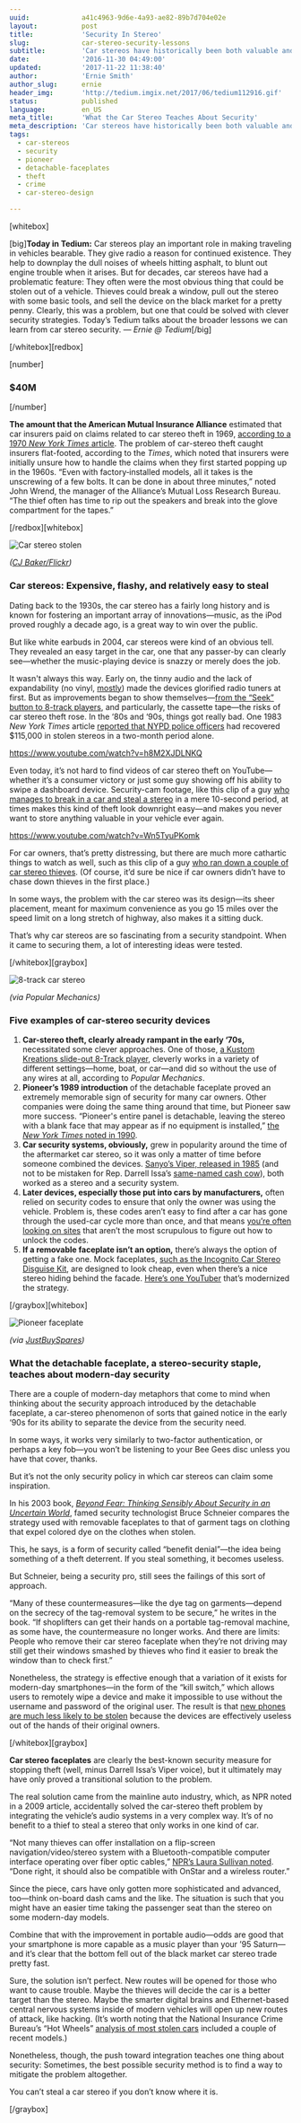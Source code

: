 ```yaml
---
uuid:             a41c4963-9d6e-4a93-ae82-89b7d704e02e
layout:           post
title:            'Security In Stereo'
slug:             car-stereo-security-lessons
subtitle:         'Car stereos have historically been both valuable and easy to spot in an idle vehicle, making them a key target for thieves. Why has that changed?'
date:             '2016-11-30 04:49:00'
updated:          '2017-11-22 11:38:40'
author:           'Ernie Smith'
author_slug:      ernie
header_img:       'http://tedium.imgix.net/2017/06/tedium112916.gif'
status:           published
language:         en_US
meta_title:       'What the Car Stereo Teaches About Security'
meta_description: 'Car stereos have historically been both valuable and easy to spot in an idle vehicle, making them a key target for thieves. Why has that changed?'
tags:
  - car-stereos
  - security
  - pioneer
  - detachable-faceplates
  - theft
  - crime
  - car-stereo-design

---
```


[whitebox]

[big]**Today in Tedium:** Car stereos play an important role in making traveling in vehicles bearable. They give radio a reason for continued existence. They help to downplay the dull noises of wheels hitting asphalt, to blunt out engine trouble when it arises. But for decades, car stereos have had a problematic feature: They often were the most obvious thing that could be stolen out of a vehicle. Thieves could break a window, pull out the stereo with some basic tools, and sell the device on the black market for a pretty penny. Clearly, this was a problem, but one that could be solved with clever security strategies. Today’s Tedium talks about the broader lessons we can learn from car stereo security. *— Ernie @ Tedium*[/big]

[/whitebox][redbox]

[number]
### $40M
[/number]

**The amount that the American Mutual Insurance Alliance** estimated that car insurers paid on claims related to car stereo theft in 1969, [according to a 1970 *New York Times* article](http://www.nytimes.com/1970/09/28/archives/personal-finance-carstereo-theft.html?_r=0). The problem of car-stereo theft caught insurers flat-footed, according to the *Times*, which noted that insurers were initially unsure how to handle the claims when they first started popping up in the 1960s. “Even with factory‐installed models, all it takes is the unscrewing of a few bolts. It can be done in about three minutes,” noted John Wrend, the manager of the Alliance’s Mutual Loss Research Bureau. “The thief often has time to rip out the speakers and break into the glove compartment for the tapes.”

[/redbox][whitebox]

![Car stereo stolen](http://tedium.imgix.net/2017/06/1129_stereo.jpg)

*([CJ Baker/Flickr](https://www.flickr.com/photos/slaunchways/545528536/))*

### Car stereos: Expensive, flashy, and relatively easy to steal

Dating back to the 1930s, the car stereo has a fairly long history and is known for fostering an important array of innovations—music, as the iPod proved roughly a decade ago, is a great way to win over the public.

But like white earbuds in 2004, car stereos were kind of an obvious tell. They revealed an easy target in the car, one that any passer-by can clearly see—whether the music-playing device is snazzy or merely does the job.

It wasn't always this way. Early on, the tinny audio and the lack of expandability (no vinyl, [mostly](https://www.cnet.com/news/chryslers-in-car-phonograph/)) made the devices glorified radio tuners at first. But as improvements began to show themselves—[from the “Seek” button to 8-track players](http://www.pcmag.com/article2/0,2817,2399878,00.asp), and particularly, the cassette tape—the risks of car stereo theft rose. In the ‘80s and ‘90s, things got really bad. One 1983 *New York Times* article [reported that NYPD police officers](http://www.nytimes.com/1983/05/24/nyregion/thefts-of-car-stereos-turn-music-into-headaches.html) had recovered $115,000 in stolen stereos in a two-month period alone.

https://www.youtube.com/watch?v=h8M2XJDLNKQ

Even today, it’s not hard to find videos of car stereo theft on YouTube—whether it’s a consumer victory or just some guy showing off his ability to swipe a dashboard device. Security-cam footage, like this clip of a guy [who manages to break in a car and steal a stereo](https://www.youtube.com/watch?v=h8M2XJDLNKQ) in a mere 10-second period, at times makes this kind of theft look downright easy—and makes you never want to store anything valuable in your vehicle ever again.

https://www.youtube.com/watch?v=Wn5TyuPKomk

For car owners, that’s pretty distressing, but there are much more cathartic things to watch as well, such as this clip of a guy [who ran down a couple of car stereo thieves](https://www.youtube.com/watch?v=Wn5TyuPKomk). (Of course, it’d sure be nice if car owners didn’t have to chase down thieves in the first place.)

In some ways, the problem with the car stereo was its design—its sheer placement, meant for maximum convenience as you go 15 miles over the speed limit on a long stretch of highway, also makes it a sitting duck.

That’s why car stereos are so fascinating from a security standpoint. When it came to securing them, a lot of interesting ideas were tested.

[/whitebox][graybox]

![8-track car stereo](http://tedium.imgix.net/2017/06/1129_stereob.jpg)

*(via Popular Mechanics)*

### Five examples of car-stereo security devices

1. **Car-stereo theft, clearly already rampant in the early ‘70s,** necessitated some clever approaches. One of those, [a Kustom Kreations slide-out 8-Track player](https://books.google.com/books?id=NNQDAAAAMBAJ&pg=PA111), cleverly works in a variety of different settings—home, boat, or car—and did so without the use of any wires at all, according to *Popular Mechanics*.
2. **Pioneer’s 1989 introduction** of the detachable faceplate proved an extremely memorable sign of security for many car owners. Other companies were doing the same thing around that time, but Pioneer saw more success. “Pioneer's entire panel is detachable, leaving the stereo with a blank face that may appear as if no equipment is installed,” [the *New York Times* noted in 1990](http://www.nytimes.com/1990/06/23/style/consumer-s-world-coping-with-car-stereo-theft.html).
3. **Car security systems, obviously,** grew in popularity around the time of the aftermarket car stereo, so it was only a matter of time before someone combined the devices. [Sanyo’s Viper, released in 1985](https://books.google.com/books?id=duMDAAAAMBAJ&pg=PA180) (and not to be mistaken for  Rep. Darrell Issa’s [same-named cash cow](https://www.youtube.com/watch?v=3p06XHHRvpk)), both worked as a stereo and a security system.
4. **Later devices, especially those put into cars by manufacturers,** often relied on security codes to ensure that only the owner was using the vehicle. Problem is, these codes aren’t easy to find after a car has gone through the used-car cycle more than once, and that means [you’re often looking on sites](http://www.carstereohelp.com/Code_Stereo.htm) that aren’t the most scrupulous to figure out how to unlock the codes.
5. **If a removable faceplate isn’t an option,** there’s always the option of getting a fake one. Mock faceplates, [such as the Incognito Car Stereo Disguise Kit](https://books.google.com/books?id=k9kDAAAAMBAJ&pg=PA10), are designed to look cheap, even when there’s a nice stereo hiding behind the facade. [Here’s one YouTuber](https://www.youtube.com/watch?v=7rl6DSUgmHw) that’s modernized the strategy.

[/graybox][whitebox]

![Pioneer faceplate](http://tedium.imgix.net/2017/06/1129_pioneer.jpg)

*(via [JustBuySpares](http://www.justbuyspares.com/single-232048035192.html))*

### What the detachable faceplate, a stereo-security staple, teaches about modern-day security

There are a couple of modern-day metaphors that come to mind when thinking about the security approach introduced by the detachable faceplate, a car-stereo phenomenon of sorts that gained notice in the early ‘90s for its ability to separate the device from the security need.

In some ways, it works very similarly to two-factor authentication, or perhaps a key fob—you won’t be listening to your Bee Gees disc unless you have that cover, thanks.

But it’s not the only security policy in which car stereos can claim some inspiration.

In his 2003 book, [*Beyond Fear: Thinking Sensibly About Security in an Uncertain World*](http://amzn.to/2fJWXaV), famed security technologist Bruce Schneier compares the strategy used with removable faceplates to that of garment tags on clothing that expel colored dye on the clothes when stolen.

This, he says, is a form of security called “benefit denial”—the idea being something of a theft deterrent. If you steal something, it becomes useless.

But Schneier, being a security pro, still sees the failings of this sort of approach.

“Many of these countermeasures—like the dye tag on garments—depend on the secrecy of the tag-removal system to be secure,” he writes in the book. “If shoplifters can get their hands on a portable tag-removal machine, as some have, the countermeasure no longer works. And there are limits: People who remove their car stereo faceplate when they’re not driving may still get their windows smashed by thieves who find it easier to break the window than to check first.” 

Nonetheless, the strategy is effective enough that a variation of it exists for modern-day smartphones—in the form of the “kill switch,” which allows users to remotely wipe a device and make it impossible to use without the username and password of the original user. The result is that [new phones are much less likely to be stolen](http://www.pcmag.com/article2/0,2817,2476612,00.asp) because the devices are effectively useless out of the hands of their original owners.

[/whitebox][graybox]

**Car stereo faceplates** are clearly the best-known security measure for stopping theft (well, minus Darrell Issa’s Viper voice), but it ultimately may have only proved a transitional solution to the problem.

The real solution came from the mainline auto industry, which, as NPR noted in a 2009 article, accidentally solved the car-stereo theft problem by integrating the vehicle’s audio systems in a very complex way. It’s of no benefit to a thief to steal a stereo that only works in one kind of car.

“Not many thieves can offer installation on a flip-screen navigation/video/stereo system with a Bluetooth-compatible computer interface operating over fiber optic cables,” [NPR’s Laura Sullivan noted](http://www.npr.org/templates/story/story.php?storyId=101998015). “Done right, it should also be compatible with OnStar and a wireless router.”

Since the piece, cars have only gotten more sophisticated and advanced, too—think on-board dash cams and the like. The situation is such that you might have an easier time taking the passenger seat than the stereo on some modern-day models.

Combine that with the improvement in portable audio—odds are good that your smartphone is more capable as a music player than your ’95 Saturn—and it’s clear that the bottom fell out of the black market car stereo trade pretty fast.

Sure, the solution isn’t perfect. New routes will be opened for those who want to cause trouble. Maybe the thieves will decide the car is a better target than the stereo. Maybe the smarter digital brains and Ethernet-based central nervous systems inside of modern vehicles will open up new routes of attack, like hacking. (It’s worth noting that the National Insurance Crime Bureau’s “Hot Wheels” [analysis of most stolen cars](http://www.multivu.com/players/English/7665254-nicb-americas-most-stolen-vehicles/) included a couple of recent models.)

Nonetheless, though, the push toward integration teaches one thing about security: Sometimes, the best possible security method is to find a way to mitigate the problem altogether.

You can’t steal a car stereo if you don’t know where it is.

[/graybox]
